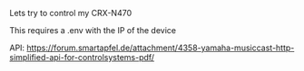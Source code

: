 Lets try to control my CRX-N470

This requires a .env with the IP of the device

API:
https://forum.smartapfel.de/attachment/4358-yamaha-musiccast-http-simplified-api-for-controlsystems-pdf/

